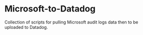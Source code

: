 # Microsoft-to-Datadog
Collection of scripts for pulling Microsoft audit logs data then to be uploaded to Datadog.
